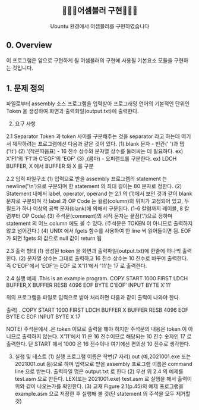  <div align="center">
<h2> 🧑🏻‍💻어셈블러 구현🧑🏻‍💻 </h2>
Ubuntu 환경에서 어셈블러를 구현하였습니다
</div>

<h2>0. Overview</h2>
이 프로그램은 앞으로 구현하게 될 어셈블러의 구현에 사용될 기본요소 모듈을 구현하
는 것입니다.

<h2>1. 문제 정의</h2>
파일로부터 assembly 소스 프로그램을 입력받아 프로그래밍 언어의 기본적인 단위인
Token 을 생성하여 화면과 출력화일(output.txt)에 출력한다.

2. 요구 사항

2.1 Separator 
Token 과 token 사이를 구분해주는 것을 separator 라고 하는데 여기서 제작하려는
프로그램에선 다음과 같은 것이 있다. 
(1) blank 문자 - 빈칸(' ')과 탭('\t') 
(2) '(작은따옴표) - 16 진수 상수와 문자열 상수를 둘러싸는 데 필요하다. 
ex) X'F1'의 'F1'과 C'EOF'의 'EOF' 
(3) ,(콤마) - 오퍼랜드를 구분한다. 
ex) LDCH BUFFER, X 에서 BUFFER 와 X 를 구분

2.2 입력 파일구조
(1) 입력으로 받을 assembly 프로그램의 statement 는 newline('\n')으로 구분되며 한
statement 의 최대 길이는 80 문자로 정한다. 
(2) Statement 내에서 label, operator, operand 는 2.1 의 (1)에서 보인 것과 같이
blank 문자로 구분되며 각 label 과 OP Code 는 컬럼(column)의 위치가 고정되어
있고, 두 필드가 하나 이상의 공백 문자(blank)에 의해서 구분된다. (1-6 칼럼까지 레이블, 8 칼럼부터 OP Code) 
(3) 주석문(comment)의 시작 문자는 끝점('.')으로 정하며 statement 의 어느
column 에도 올 수 있다. (주석문은 TOKEN 이 아니므로 출력하지 않고 넘어간다.) 
(4) UNIX 에서 fgets 함수를 사용하여 한 line 씩 읽어들이면 됨. EOF 가 되면 fgets 의 값으로 null 값이 return 됨

2.3 출력 형태
(1) 생성된 token 을 화면과 출력파일(output.txt)에 한줄에 하나씩 출력한다. 
(2) 문자열 상수는 그대로 출력하고 16 진수 상수는 10 진수로 바꾸어 출력한다. 즉 C'EOF'에서 'EOF'는 EOF 로 X'11'에서 '11'는 17 로 출력한다. 


2.4 실행 예제
.This is an example program.
COPY START 1000 
FIRST LDCH BUFFER,X 
BUFFER RESB 4096 
EOF BYTE C'EOF' 
INPUT BYTE X'11' 

위의 프로그램을 파일로 입력으로 받아 처리하면 다음과 같이 출력이 나와야 한다. 

출력) 
. 
COPY 
START 
1000 
FIRST 
LDCH 
BUFFER 
X 
BUFFER 
RESB 
4096 
EOF 
BYTE 
C 
EOF 
INPUT 
BYTE 
X 
17 

NOTE) 주석문에서 .은 token 이므로 출력을 해야 하지만 주석문의 내용은 token 이
아니므로 출력하지 않는다. X'11'에서 11 은 16 진수이므로 해당되는 10 진수 숫자인 17 로
출력한다. 단 START 에서 1000 은 16 진수이나 여기에선 편의상 10 진수로 생각한다. 

3. 실행 및 테스트
(1) 실행 프로그램 이름은 학번(7 자리).out (예,2021001.exe 또는 2021001.out 등)으로
하며 입력으로 받을 assembly 프로그램 이름은 command line 으로 받는다. 출력파일 명은 output.txt 로 한다
(2) 우선 위 2.4 의 예제를 test.asm 으로 만든다. 
LEX(또는 2021001.exe) test.asm 로 실행을 해서 출력이 위와 같이 나오는가를 확인한다. 
(3) 교재 Figure 2.1(p.45)의 예제 프로그램을 example.asm 으로 저장한 후 실행해 볼 것(단 statement 의 주석을 모두 제거할 것)
